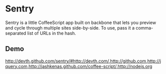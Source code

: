 # Sentry

Sentry is a little CoffeeScript app built on backbone that lets you preview and cycle through multiple
sites side-by-side. To use, pass it a comma-separated list of URLs in the hash.

## Demo

http://devth.github.com/sentry/#http://devth.com/,http://github.com,http://jquery.com,http://jashkenas.github.com/coffee-script/,http://nodejs.org
